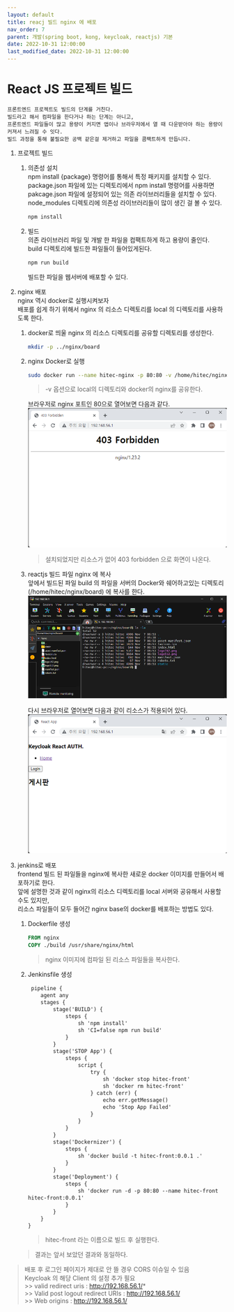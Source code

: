 ```yaml
---
layout: default
title: reacj 빌드 nginx 에 배포 
nav_order: 7
parent: 개발(spring boot, kong, keycloak, reactjs) 기본
date: 2022-10-31 12:00:00
last_modified_date: 2022-10-31 12:00:00
---
```


# React JS 프로젝트 빌드      
    프론트엔드 프로젝트도 빌드의 단계를 거친다.    
    빌드라고 해서 컴파일을 한다거나 하는 단계는 아니고,    
    프론트엔드 파일들이 많고 용량이 커지면 앱이나 브라우저에서 열 때 다운받아야 하는 용량이 커져서 느려질 수 잇다.    
    빌드 과정을 통해 불필요한 공백 같은걸 제거하고 파일을 콤팩트하게 만듭니다.    

1. 프로젝트 빌드    
    1. 의존성 설치   
        npm install {package} 명령어를 통해서 특정 패키지를 설치할 수 있다.    
        package.json 파일에 있는 디렉토리에서 npm install 명령어를 사용하면    
        pakcage.json 파일에 설정되어 있는 의존 라이브러리들을 설치할 수 있다.    
        node_modules 디렉토리에 의존성 라이브러리들이 많이 생긴 걸 볼 수 있다.    

        ```sh
        npm install
        ```

    2. 빌드    
        의존 라이브러리 파일 및 개발 한 파일을 컴팩트하게 하고 용량이 줄인다.    
        build 디렉토리에 빌드한 파일들이 들어있게된다.    
        ```sh
        npm run build
        ```
        빌드한 파일을 웹서버에 배포할 수 있다.    

2. nginx 배포   
    nginx 역시 docker로 실행시켜보자    
    배포를 쉽게 하기 위해서 nginx 의 리소스 디렉토리를 local 의 디렉토리를 사용하도록 한다.    
    1. docker로 띄울 nginx 의 리소스 디렉토리를 공유할 디렉토리를 생성한다.    
        ```sh
        mkdir -p ../nginx/board
        ```
    2. nginx Docker로 실행   
        ```sh
        sudo docker run --name hitec-nginx -p 80:80 -v /home/hitec/nginx/board:/usr/share/nginx/html:ro -d nginx
        ```

        > -v 옵션으로 local의 디렉토리와 docker의 nginx를 공유한다.   

        브라우저로 nginx 포트인 80으로 열어보면 다음과 같다. 
        ![nginx](../image/Dev/nginx1.png)    

        > 설치되었지만 리소스가 없어 403 forbidden 으로 화면이 나온다.    

    3. reactjs 빌드 파일 nginx 에 복사   
        앞에서 빌드된 파일 build 의 파일을 서버의 Docker와 쉐어하고있는 디렉토리(/home/hitec/nginx/board) 에 복사를 한다.    
        ![nginx deploy](../image/Dev/nginx2.png)    


        다시 브라우저로 열어보면 다음과 같이 리소스가 적용되어 있다.    
        ![nginx deploy result](../image/Dev/nginx3.png)    

3. jenkins로 배포    
    frontend 빌드 된 파일들을 nginx에 복사한 새로운 docker 이미지를 만들어서 배포하기로 한다.    
    앞에 설명한 것과 같이 nginx의 리소스 디렉토리를 local 서버와 공유해서 사용할 수도 있지만,    
    리소스 파일들이 모두 들어간 nginx base의 docker를 배포하는 방법도 있다.     

    1. Dockerfile 생성   

        ```Dockerfile
        FROM nginx
        COPY ./build /usr/share/nginx/html
        ```
        > nginx 이미지에 컴파일 된 리소스 파일들을 복사한다. 

    2. Jenkinsfile 생성   
        ```Jenkinsfile
         pipeline {
            agent any
            stages {
                stage('BUILD') {
                    steps {
                        sh 'npm install'
                        sh 'CI=false npm run build'
                    }
                }
                stage('STOP App') {
                    steps {
                        script {
                            try {
                                sh 'docker stop hitec-front'
                                sh 'docker rm hitec-front' 
                            } catch (err) {
                                echo err.getMessage()
                                echo 'Stop App Failed'
                            }
                        }
                    }
                }
                stage('Dockernizer') {
                    steps {
                        sh 'docker build -t hitec-front:0.0.1 .'
                    }
                }
                stage('Deployment') {
                    steps {
                        sh 'docker run -d -p 80:80 --name hitec-front hitec-front:0.0.1'
                    }
                }
            }
        }
        ```

        > hitec-front 라는 이름으로 빌드 후 실행한다. 
    > 결과는 앞서 보았던 결과와 동일하다.     

    

> 배포 후 로그인 페이지가 제대로 안 뜰 경우 CORS 이슈일 수 있음    
> Keycloak 의 해당 Client 의 설정 추가 필요    
    >> valid redirect uris : http://192.168.56.1/*   
    >> Valid post logout redirect URIs : http://192.168.56.1/   
    >> Web origins : http://192.168.56.1/   
